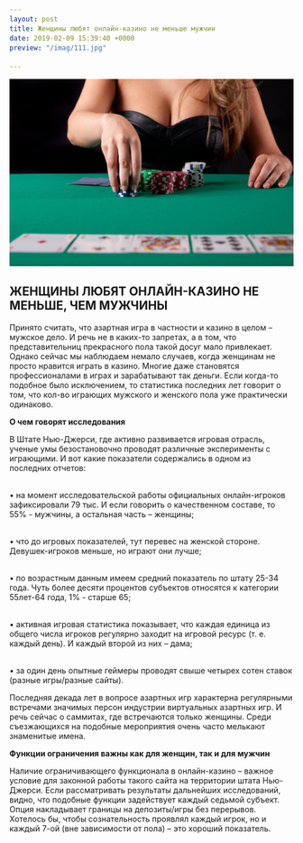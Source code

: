 ```yaml
---
layout: post
title: Женщины любят онлайн-казино не меньше мужчин
date: 2019-02-09 15:39:40 +0000
preview: "/imag/111.jpg"

---
```

![Picture 1](/imag/women.jpg)

## ЖЕНЩИНЫ ЛЮБЯТ ОНЛАЙН-КАЗИНО НЕ МЕНЬШЕ, ЧЕМ МУЖЧИНЫ

Принято считать, что азартная игра в частности и казино в целом – мужское дело. И речь не в каких-то запретах, а в том, что представительниц прекрасного пола такой досуг мало привлекает. Однако сейчас мы наблюдаем немало случаев, когда женщинам не просто нравится играть в казино. Многие даже становятся профессионалами в играх и зарабатывают так деньги. Если когда-то подобное было исключением, то статистика последних лет говорит о том, что кол-во играющих мужского и женского пола уже практически одинаково.

<strong>О чем говорят исследования</strong>

В Штате Нью-Джерси, где активно развивается игровая отрасль, ученые умы безостановочно проводят различные эксперименты с играющими. И вот какие показатели содержались в одном из последних отчетов:

<br>•	на момент исследовательской работы официальных онлайн-игроков зафиксировали 79 тыс. И если говорить о качественном составе, то 55% - мужчины, а остальная часть – женщины;

<br>•	что до игровых показателей, тут перевес на женской стороне. Девушек-игроков меньше, но играют они лучше;

<br>•	по возрастным данным имеем средний показатель по штату 25-34 года. Чуть более десяти процентов субъектов относятся к категории 55лет-64 года, 1% - старше 65;

<br>•	активная игровая статистика показывает, что каждая единица из общего числа игроков регулярно заходит на игровой ресурс (т. е. каждый день). И каждый второй из них – дама;

<br>•	за один день опытные геймеры проводят свыше четырех сотен ставок (разные игры/разные сайты).

Последняя декада лет в вопросе азартных игр характерна регулярными встречами значимых персон индустрии виртуальных азартных  игр. И речь сейчас о саммитах, где встречаются только женщины. Среди съезжающихся на подобные мероприятия очень часто мелькают знаменитые имена.

<strong>Функции ограничения важны как для женщин, так и для мужчин</strong>

Наличие ограничивающего функционала в онлайн-казино – важное условие для законной работы такого сайта на территории штата Нью-Джерси. Если рассматривать результаты дальнейших исследований, видно, что подобные функции задействует каждый седьмой субъект. Опция накладывает границы на депозиты/игры без перерывов. Хотелось бы, чтобы сознательность проявлял каждый игрок, но и каждый 7-ой (вне зависимости от пола) – это хороший показатель.
